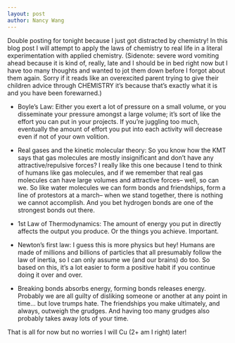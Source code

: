 ```yaml
---
layout: post
author: Nancy Wang
---
```

Double posting for tonight because I just got distracted by chemistry!
In this blog post I will attempt to apply the laws of chemistry to real
life in a literal experimentation with applied chemistry. (Sidenote: severe
word vomiting ahead because it is kind of, really, late and I should be
in bed right now but I have too many thoughts and wanted to jot them down
before I forgot about them again. Sorry if it reads like an overexcited
parent trying to give their children advice through CHEMISTRY it’s because
that’s exactly what it is and you have been forewarned.)

* Boyle’s Law: Either you exert a lot of pressure on a small volume, or
you disseminate your pressure amongst a large volume; it’s sort of like
the effort you can put in your projects. If you’re juggling too much,
eventually the amount of effort you put into each activity will decrease
even if not of your own volition.

* Real gases and the kinetic molecular theory: So you know how the KMT
says that gas molecules are mostly insignificant and don’t have any
attractive/repulsive forces? I really like this one because I tend to
think of humans like gas molecules, and if we remember that real gas
molecules can have large volumes and attractive forces– well, so can we.
So like water molecules we can form bonds and friendships, form a line of
protestors at a march– when we stand together, there is nothing we cannot
accomplish. And you bet hydrogen bonds are one of the strongest bonds out
there.

* 1st Law of Thermodynamics: The amount of energy you put in directly
affects the output you produce. Or the things you achieve. Important.

* Newton’s first law: I guess this is more physics but hey! Humans are
made of millions and billions of particles that all presumably follow
the law of inertia, so I can only assume we (and our brains) do too.
So based on this, it’s a lot easier to form a positive habit if you
continue doing it over and over.

* Breaking bonds absorbs energy, forming bonds releases energy. Probably
we are all guilty of disliking someone or another at any point in time... but
love trumps hate. The friendships you make ultimately, and always, outweigh
the grudges. And having too many grudges also probably takes away lots of
your time.

That is all for now but no worries I will Cu (2+ am I right) later!